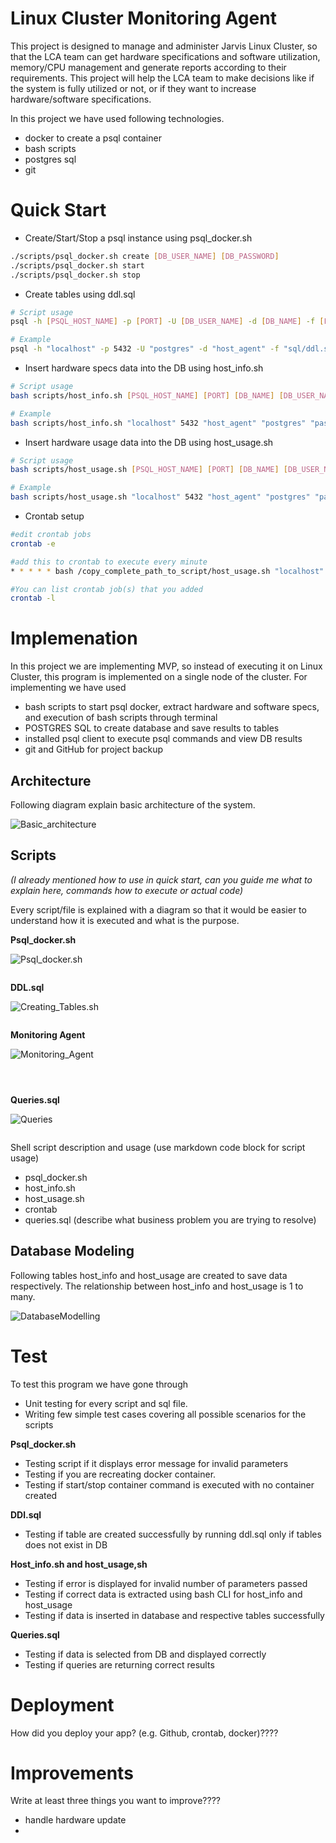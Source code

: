 # Linux Cluster Monitoring Agent

This project is designed to manage and administer Jarvis Linux Cluster, so that the LCA team can get hardware specifications and software utilization, memory/CPU management and generate reports according to their requirements. This project will help the LCA team to make decisions like if the system is fully utilized or not, or if they want to increase hardware/software specifications.

In this project we have used following technologies.
- docker to create a psql container
- bash scripts
- postgres sql
- git

# Quick Start

- Create/Start/Stop a psql instance using psql_docker.sh
```bash
./scripts/psql_docker.sh create [DB_USER_NAME] [DB_PASSWORD]
./scripts/psql_docker.sh start
./scripts/psql_docker.sh stop
```
- Create tables using ddl.sql
```bash
# Script usage
psql -h [PSQL_HOST_NAME] -p [PORT] -U [DB_USER_NAME] -d [DB_NAME] -f [FILE_NAME.sql]

# Example
psql -h "localhost" -p 5432 -U "postgres" -d "host_agent" -f "sql/ddl.sql"
```
- Insert hardware specs data into the DB using host_info.sh
```bash
# Script usage
bash scripts/host_info.sh [PSQL_HOST_NAME] [PORT] [DB_NAME] [DB_USER_NAME] [DB_PASSWORD]

# Example
bash scripts/host_info.sh "localhost" 5432 "host_agent" "postgres" "password"
```
- Insert hardware usage data into the DB using host_usage.sh
````bash
# Script usage
bash scripts/host_usage.sh [PSQL_HOST_NAME] [PORT] [DB_NAME] [DB_USER_NAME] [DB_PASSWORD]

# Example
bash scripts/host_usage.sh "localhost" 5432 "host_agent" "postgres" "password"
````
- Crontab setup
````bash
#edit crontab jobs
crontab -e

#add this to crontab to execute every minute
* * * * * bash /copy_complete_path_to_script/host_usage.sh "localhost" 5432 "host_agent" "postgres" "password"

#You can list crontab job(s) that you added
crontab -l
````

# Implemenation
In this project we are implementing MVP, so instead of executing it on Linux Cluster, this program is implemented on a single node of the cluster.
For implementing we have used 
- bash scripts to start psql docker, extract hardware and software specs, and execution of bash scripts through terminal
- POSTGRES SQL to create database and save results to tables
- installed psql client to execute psql commands and view DB results
- git and GitHub for project backup

## Architecture
Following diagram explain basic architecture of the system.

![Basic_architecture](assets/Basic_architecture.png)

## Scripts
*(I already mentioned how to use in quick start, can you guide me what to explain here, commands how to execute or actual code)*

Every script/file is explained with a diagram so that it would be easier to understand how it is executed and what is the purpose.

**Psql_docker.sh**

![Psql_docker.sh](assets/Psql_docker.png)

````shell

````

**DDL.sql**

![Creating_Tables.sh](assets/Creating_Tables.png)

````postgresql

````

**Monitoring Agent**

![Monitoring_Agent](assets/Monitoring_Agent.png)

````shell

````
````shell

````
````shell

````

**Queries.sql**

![Queries](assets/Queries.png)

````postgresql

````

Shell script description and usage (use markdown code block for script usage)
- psql_docker.sh
- host_info.sh
- host_usage.sh
- crontab
- queries.sql (describe what business problem you are trying to resolve)

## Database Modeling
Following tables host_info and host_usage are created to save data respectively. The relationship between host_info and host_usage is 1 to many.

![DatabaseModelling](assets/database_modelling.png)

# Test
To test this program we have gone through 
- Unit testing for every script and sql file. 
- Writing few simple test cases covering all possible scenarios for the scripts

**Psql_docker.sh**
  - Testing script if it displays error message for invalid parameters
  - Testing if you are recreating docker container.
  - Testing if start/stop container command is executed with no container created

**DDl.sql**
  - Testing if table are created successfully by running ddl.sql only if tables does not exist in DB

**Host_info.sh and host_usage,sh**
  - Testing if error is displayed for invalid number of parameters passed
  - Testing if correct data is extracted using bash CLI for host_info and host_usage
  - Testing if data is inserted in database and respective tables successfully 

**Queries.sql**
  - Testing if data is selected from DB and displayed correctly
  - Testing if queries are returning correct results

# Deployment
How did you deploy your app? (e.g. Github, crontab, docker)????

# Improvements
Write at least three things you want to improve????
- handle hardware update
- 